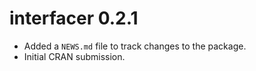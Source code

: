 # interfacer 0.2.1

* Added a `NEWS.md` file to track changes to the package.
* Initial CRAN submission.

